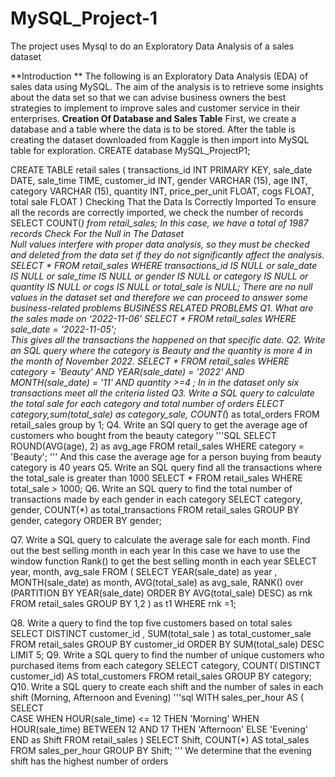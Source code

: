 # MySQL_Project-1
The project uses Mysql to do an Exploratory Data Analysis of a sales dataset 

**Introduction **
The following is an Exploratory Data Analysis (EDA) of sales data using MySQL. The aim of the analysis is to retrieve some insights about the data set so that we can advise business owners  the best strategies to implement to improve sales and customer service in their enterprises.
**Creation Of Database and Sales Table** 
First, we create a database and a table where the data is to be stored. After the table is creating the dataset downloaded from Kaggle is then import into MySQL table for exploration.
	CREATE database MySQL_ProjectP1;


CREATE TABLE retail sales 
		(
				transactions_id INT PRIMARY KEY,
				sale_date DATE,
                sale_time TIME,
                customer_id INT,
                gender VARCHAR (15),
                age INT,
                category VARCHAR (15),
                quantity INT,
                price_per_unit FLOAT,
                cogs FLOAT,
                total sale FLOAT 
		)
Checking That the Data Is Correctly Imported 
To ensure all the records are correctly imported, we check the number of records
SELECT COUNT(*) from retail_sales;
In this case, we have a total of 1987 records 
Check For the Null in The Dataset  
Null values interfere with proper data analysis, so they must be checked and deleted from the data set if they do not significantly affect the analysis.
	SELECT * FROM retail_sales 
WHERE 
	transactions_id IS NULL
    or
    sale_date IS NULL 
    or
    sale_time IS NULL 
    or
    gender IS NULL 
    or
    category IS NULL 
    or
    quantity IS NULL
    or 
    cogs IS NULL 
    or
    total_sale is NULL;
There are no null values in the dataset set and therefore we can proceed to answer some business-related problems 
BUSINESS RELATED PROBLEMS 
Q1. What are the sales made on ‘2022-11-06’
	SELECT * FROM retail_sales 
	WHERE sale_date = '2022-11-05';  
This gives all the transactions the happened on that specific date.
Q2. Write an SQL query where the category is Beauty and the quantity is more 4 in the month of November 2022.
	SELECT * FROM retail_sales 
    WHERE category = 'Beauty' 
		AND YEAR(sale_date) = '2022' 
        AND MONTH(sale_date) = '11'
        AND quantity >=4 ;
In in the dataset only six transactions meet all the criteria listed
Q3. Write a SQL query to calculate the total sale for each category and total number of orders
	ELECT category,sum(total_sale) as category_sale, COUNT(*) as total_orders 
	FROM retail_sales
	group by 1;
Q4. Write an SQl query to get the average age of customers who bought from the beauty category 
'''SQL
 	SELECT ROUND(AVG(age), 2) as avg_age
	FROM retail_sales
    WHERE category = 'Beauty';
'''
And this case the average age for a person buying from beauty category is 40 years 
Q5. Write an SQL query find all the transactions where the total_sale is greater than 1000
	SELECT 
	* FROM retail_sales
    WHERE total_sale > 1000;
Q6. Write an SQL query to find the total number of transactions made by each gender in each category 
	SELECT category, gender, COUNT(*) as total_transactions 
	FROM retail_sales
    GROUP BY gender, category
    ORDER BY gender;

Q7. Write a SQL query to calculate the average sale for each month. Find out the best selling month in each year 
In this case we have to use the window function Rank() to get the best selling month in each year 
	SELECT year,
	month,
    avg_sale 
FROM
(
	SELECT  YEAR(sale_date) as year , MONTH(sale_date) as month, 
	AVG(total_sale) as avg_sale,
	RANK() over (PARTITION BY YEAR(sale_date) ORDER BY AVG(total_sale) DESC) as rnk
	FROM retail_sales
	GROUP BY 1,2 
) as t1 WHERE rnk  =1;

Q8. Write a query to find the top five customers based on total sales 
	SELECT DISTINCT customer_id , SUM(total_sale ) as total_customer_sale
	FROM retail_sales
    GROUP BY customer_id
    ORDER BY SUM(total_sale) DESC
    LIMIT 5;
Q9. Write a SQL query to find the number of unique customers who purchased items from each category
	SELECT  category, COUNT( DISTINCT customer_id) AS total_customers 
	FROM retail_sales
    GROUP BY category;
Q10. Write a SQL query to create each shift and the number of sales in each shift (Morning, Afternoon and Evening)
'''sql
	WITH sales_per_hour
AS 
(
SELECT 	 
    CASE 
    WHEN HOUR(sale_time) <= 12 THEN 'Morning'
    WHEN HOUR(sale_time)  BETWEEN 12 AND 17 THEN 'Afternoon'
    ELSE 'Evening' END as Shift 
    FROM retail_sales 
)
SELECT Shift,
	COUNT(*) AS total_sales
FROM sales_per_hour
GROUP BY Shift;
'''
We determine that the evening shift has the highest number of orders 


